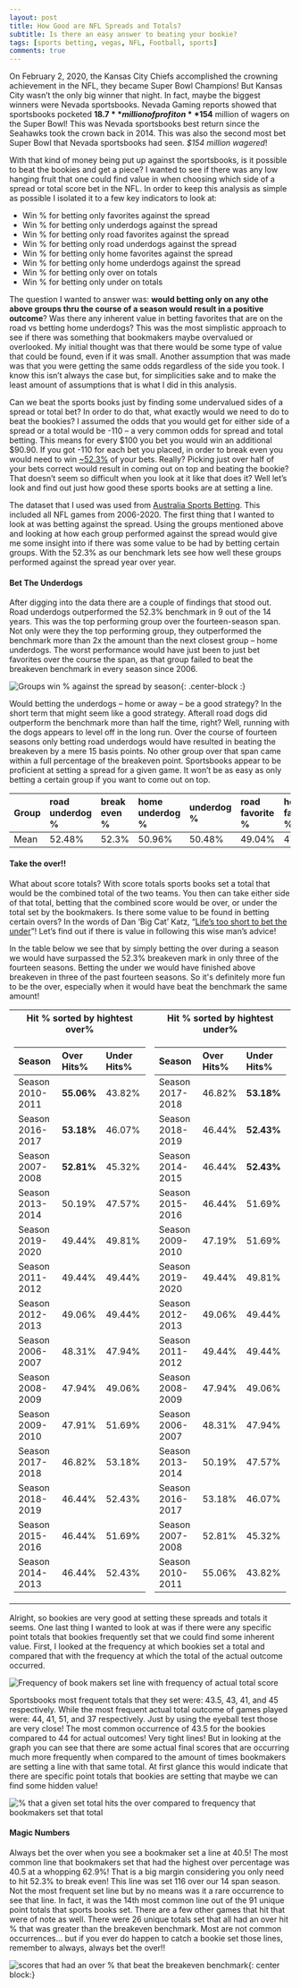 ```yaml
---
layout: post
title: How Good are NFL Spreads and Totals?
subtitle: Is there an easy answer to beating your bookie?
tags: [sports betting, vegas, NFL, Football, sports]
comments: true
---
```

On February 2, 2020, the Kansas City Chiefs accomplished the crowning achievement in the NFL, they became Super Bowl Champions! But Kansas City wasn’t the only big winner that night. In fact, maybe the biggest winners were Nevada sportsbooks. Nevada Gaming reports showed that sportsbooks pocketed **$18.7** million of profit on **$154** million of wagers on the Super Bowl! This was Nevada sportsbooks best return since the Seahawks took the crown back in 2014. This was also the second most bet Super Bowl that Nevada sportsbooks had seen. _$154 million wagered_!

With that kind of money being put up against the sportsbooks, is it possible to beat the bookies and get a piece? I wanted to see if there was any low hanging fruit that one could find value in when choosing which side of a spread or total score bet in the NFL. In order to keep this analysis as simple as possible I isolated it to a few key indicators to look at:

* Win % for betting only favorites against the spread
* Win % for betting only underdogs against the spread
* Win % for betting only road favorites against the spread
* Win % for betting only road underdogs against the spread
* Win % for betting only home favorites against the spread
* Win % for betting only home underdogs against the spread
* Win % for betting only over on totals
* Win % for betting only under on totals

The question I wanted to answer was: **would betting only on any othe above groups thru the course of a season would result in a positive outcome**? Was there any inherent value in betting favorites that are on the road vs betting home underdogs? This was the most simplistic approach to see if there was something that bookmakers maybe overvalued or overlooked. My initial thought was that there would be some type of value that could be found, even if it was small. Another assumption that was made was that you were getting the same odds regardless of the side you took. I know this isn’t always the case but, for simplicities sake and to make the least amount of assumptions that is what I did in this analysis.

Can we beat the sports books just by finding some undervalued sides of a spread or total bet? In order to do that, what exactly would we need to do to beat the bookies? I assumed the odds that you would get for either side of a spread or a total would be -110 – a very common odds for spread and total betting. This means for every $100 you bet you would win an additional $90.90. If you got -110 for each bet you placed, in order to break even you would need to win [~52.3%](https://sportsanalyticssimulator.com/articles/five-break-even-percentages-for-sports-bettors/) of your bets. Really? Picking just over half of your bets correct would result in coming out on top and beating the bookie? That doesn’t seem so difficult when you look at it like that does it? Well let’s look and find out just how good these sports books are at setting a line.

The dataset that I used was used from  [Australia Sports Betting](http://www.aussportsbetting.com/data/historical-nfl-results-and-odds-data/). This included all NFL games from 2006-2020. The first thing that I wanted to look at was betting against the spread. Using the groups mentioned above and looking at how each group performed against the spread would give me some insight into if there was some value to be had by betting certain groups. With the 52.3% as our benchmark lets see how well these groups performed against the spread year over year.

#### Bet The Underdogs

After digging into the data there are a couple of findings that stood out. Road underdogs outperformed the 52.3% benchmark in 9 out of the 14 years. This was the top performing group over the fourteen-season span. Not only were they the top performing group, they outperformed the benchmark more than 2x the amount than the next closest group – home underdogs. The worst performance would have just been to just bet favorites over the course the span, as that group failed to beat the breakeven benchmark in every season since 2006.

![Groups win % against the spread by season](https://github.com/tmbern/tmbern.github.io/blob/master/img/win_percentage_by_season.png){: .center-block :}


Would betting the underdogs – home or away – be a good strategy? In the short term that might seem like a good strategy. Afterall road dogs did outperform the benchmark more than half the time, right? Well, running with the dogs appears to level off in the long run. Over the course of fourteen seasons only betting road underdogs would have resulted in beating the breakeven by a mere 15 basis points. No other group over that span came within a full percentage of the breakeven point.  Sportsbooks appear to be proficient at setting a spread for a given game. It won’t be as easy as only betting a certain group if you want to come out on top.

| Group | road underdog % | break even % | home underdog % | underdog % | road favorite % | home favorite % | favorite % | push % | 
| :------ |:--- | :--- | :--- | :--- | :--- | :--- | :--- | :--- |
| Mean | 52.48% | 52.3% | 50.96% | 50.48% | 49.04% | 47.52% | 46.68% | 2.84% |

#### Take the over!!

What about score totals? With score totals sports books set a total that would be the combined total of the two teams. You then can take either side of that total, betting that the combined score would be over, or under the total set by the bookmakers. Is there some value to be found in betting certain overs? In the words of Dan ‘Big Cat’ Katz, “[Life’s too short to bet the under](https://twitter.com/barstoolbigcat/status/1018519944584220679?lang=en)”! Let’s find out if there is value in following this wise man’s advice!

In the table below we see that by simply betting the over during a season we would have surpassed the 52.3% breakeven mark in only three of the fourteen seasons. Betting the under we would have finished above breakeven in three of the past fourteen seasons. So it's definitely more fun to be the over, especially when it would have beat the benchmark the same amount!

<table>
<tr><th>Hit % sorted by hightest over% </th><th>Hit % sorted by hightest under%</th></tr>
<tr><td>

| Season | Over Hits% | Under Hits% |
| :------ |:--- | :--- |
| Season 2010-2011 | **55.06%** | 43.82% |
| Season 2016-2017 | **53.18%** | 46.07% |
| Season 2007-2008 | **52.81%** | 45.32% | 
| Season 2013-2014 | 50.19% | 47.57% |
| Season 2019-2020 | 49.44% | 49.81% |  
| Season 2011-2012 | 49.44% | 49.44% |
| Season 2012-2013 | 49.06% | 49.44% |
| Season 2006-2007 | 48.31% | 47.94% |
| Season 2008-2009 | 47.94% | 49.06% |
| Season 2009-2010 | 47.91% | 51.69% |
| Season 2017-2018 | 46.82% | 53.18% |
| Season 2018-2019 | 46.44% | 52.43% |
| Season 2015-2016 | 46.44% | 51.69% |
| Season 2014-2013 | 46.44% | 52.43% |

</td><td>

| Season | Over Hits% | Under Hits% |
| :------ |:--- | :--- |
| Season 2017-2018 | 46.82% | **53.18%** |
| Season 2018-2019 | 46.44% | **52.43%** |
| Season 2014-2015 | 46.44% | **52.43%** | 
| Season 2015-2016 | 46.44% | 51.69% |
| Season 2009-2010 | 47.19% | 51.69% |  
| Season 2019-2020 | 49.44% | 49.81% |
| Season 2012-2013 | 49.06% | 49.44% |
| Season 2011-2012 | 49.44% | 49.44% |
| Season 2008-2009 | 47.94% | 49.06% |
| Season 2006-2007 | 48.31% | 47.94% |
| Season 2013-2014 | 50.19% | 47.57% |
| Season 2016-2017 | 53.18% | 46.07% |
| Season 2007-2008 | 52.81% | 45.32% |
| Season 2010-2011 | 55.06% | 43.82% |

</td></tr> </table>

Alright, so bookies are very good at setting these spreads and totals it seems. One last thing I wanted to look at was if there were any specific point totals that bookies frequently set that we could find some inherent value. First, I looked at the frequency at which bookies set a total and compared that with the frequency at which the total of the actual outcome occurred.

![Frequency of book makers set line with frequency of actual total score](https://github.com/tmbern/tmbern.github.io/blob/master/img/frequency_of_bookies_totals_vs_actual_score_totals.png)

Sportsbooks most frequent totals that they set were: 43.5, 43, 41, and 45 respectively. While the most frequent actual total outcome of games played were: 44, 41, 51, and 37 respectively. Just by using the eyeball test those are very close! The most common occurrence of 43.5 for the bookies compared to 44 for actual outcomes! Very tight lines! But in looking at the graph you can see that there are some actual final scores that are occurring much more frequently when compared to the amount of times bookmakers are setting a line with that same total. At first glance this would indicate that there are specific point totals that bookies are setting that maybe we can find some hidden value!

![% that a given set total hits the over compared to frequency that bookmakers set that total](https://github.com/tmbern/tmbern.github.io/blob/master/img/frequency_of_totals_vs_%25_that_point_hits_the_over.png)

#### Magic Numbers

Always bet the over when you see a bookmaker set a line at 40.5! The most common line that bookmakers set that had the highest over percentage was 40.5 at a whopping 62.9%! That is a big margin considering you only need to hit 52.3% to break even! This line was set 116 over our 14 span season. Not the most frequent set line but by no means was it a rare occurrence to see that line. In fact, it was the 14th most common line out of the 91 unique point totals that sports books set. There are a few other games that hit that were of note as well. There were 26 unique totals set that all had an over hit % that was greater than the breakeven benchmark. Most are not common occurrences... but if you ever do happen to catch a bookie set those lines, remember to always, always bet the over!!

![scores that had an over % that beat the breakeven benchmark](https://github.com/tmbern/tmbern.github.io/blob/master/img/percentage_of_time_over_hits_on_a_given_vegas_line.PNG){: center block:}
